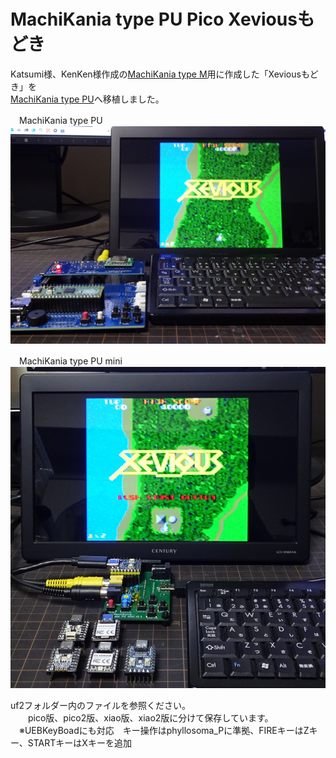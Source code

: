 # MachiKania type PU Pico Xeviousもどき  
Katsumi様、KenKen様作成の[MachiKania type M](http://www.ze.em-net.ne.jp/~kenken/machikania/typem.html)用に作成した「Xeviousもどき」を  
[MachiKania type PU](http://www.ze.em-net.ne.jp/~kenken/machikania/typepu.html)へ移植しました。  

　MachiKania type PU 
![](Xevious1.jpg)  

　MachiKania type PU mini 
![](Xevious2.jpg)  

uf2フォルダー内のファイルを参照ください。  
　　pico版、pico2版、xiao版、xiao2版に分けて保存しています。  
 　※UEBKeyBoadにも対応　キー操作はphyllosoma_Pに準拠、FIREキーはZキー、STARTキーはXキーを追加
